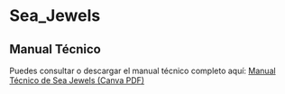 # Sea_Jewels
## Manual Técnico
Puedes consultar o descargar el manual técnico completo aquí:
[Manual Técnico de Sea Jewels (Canva PDF)](https://www.canva.com/design/DAGobsHIooM/Pjy7WVgwJG5XanfZxAOR0g/view?utm_content=DAGobsHIooM&utm_campaign=designshare&utm_medium=link2&utm_source=uniquelinks&utlId=h4bb07fe547)

